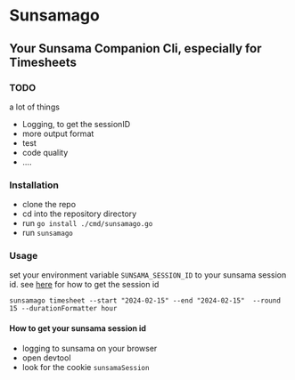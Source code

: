 # Sunsamago
## Your Sunsama Companion Cli, especially for Timesheets

### TODO
a lot of things
- Logging, to get the sessionID
- more output format
- test
- code quality
- ....

### Installation
- clone the repo
- cd into the repository directory
- run `go install ./cmd/sunsamago.go`
- run `sunsamago`

### Usage

set your environment variable `SUNSAMA_SESSION_ID` to your sunsama session id.
see [here](#how-to-get-your-sunsama-session-id) for how to get the session id

```shell
sunsamago timesheet --start "2024-02-15" --end "2024-02-15"  --round 15 --durationFormatter hour
```


#### How to get your sunsama session id
- logging to sunsama on your browser
- open devtool
- look for the cookie `sunsamaSession`